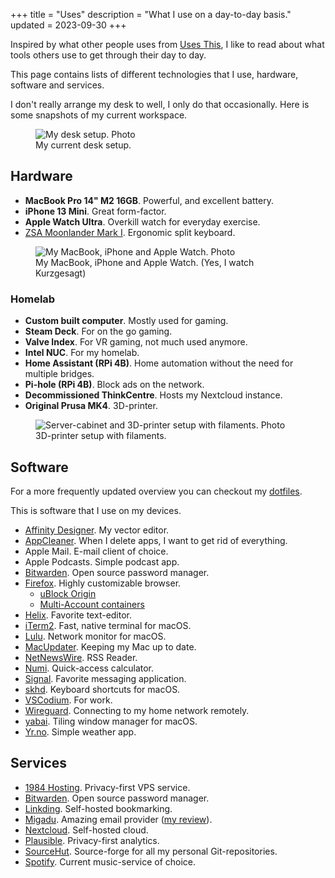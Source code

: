 +++
title = "Uses"
description = "What I use on a day-to-day basis."
updated = 2023-09-30
+++

Inspired by what other people uses from [Uses This][usesthis], I like to read
about what tools others use to get through their day to day.

This page contains lists of different technologies that I use, hardware,
software and services.

I don't really arrange my desk to well, I only do that occasionally. Here is
some snapshots of my current workspace.

<figure>
  <img
    src="/img/uses/setup.webp"
    alt="My desk setup. Photo">
  <figcaption>
    My current desk setup.
  </figcaption>
</figure>

## Hardware

- **MacBook Pro 14" M2 16GB**. Powerful, and excellent battery.
- **iPhone 13 Mini**. Great form-factor.
- **Apple Watch Ultra**. Overkill watch for everyday exercise.
- [ZSA Moonlander Mark I][moonlander]. Ergonomic split keyboard.

<!-- TODO: Add new photo of new setup --->
<figure>
  <img
    src="/img/uses/hardware.webp"
    alt="My MacBook, iPhone and Apple Watch. Photo">
  <figcaption>
    My MacBook, iPhone and Apple Watch. (Yes, I watch Kurzgesagt)
  </figcaption>
</figure>

### Homelab

- **Custom built computer**. Mostly used for gaming.
- **Steam Deck**. For on the go gaming.
- **Valve Index**. For VR gaming, not much used anymore.
- **Intel NUC**. For my homelab.
- **Home Assistant (RPi 4B)**. Home automation without the need for multiple
  bridges.
- **Pi-hole (RPi 4B)**. Block ads on the network.
- **Decommissioned ThinkCentre**. Hosts my Nextcloud instance.
- **Original Prusa MK4**. 3D-printer.

<figure>
  <img
    src="/img/uses/3d-pegboard.webp"
    alt="Server-cabinet and 3D-printer setup with filaments. Photo">
  <figcaption>
    3D-printer setup with filaments.
  </figcaption>
</figure>

## Software

For a more frequently updated overview you can checkout my [dotfiles][dotfiles].

This is software that I use on my devices.

- [Affinity Designer][affinity]. My vector editor.
- [AppCleaner][appcleaner]. When I delete apps, I want to get rid of everything.
- Apple Mail. E-mail client of choice.
- Apple Podcasts. Simple podcast app.
- [Bitwarden][bitwarden]. Open source password manager.
- [Firefox][firefox]. Highly customizable browser.
  - [uBlock Origin][ublock]
  - [Multi-Account containers][multia]
- [Helix][helix]. Favorite text-editor.
- [iTerm2][iterm]. Fast, native terminal for macOS.
- [Lulu][lulu]. Network monitor for macOS.
- [MacUpdater][macupdater]. Keeping my Mac up to date.
- [NetNewsWire][netnewswire]. RSS Reader.
- [Numi][numi]. Quick-access calculator.
- [Signal][signal]. Favorite messaging application.
- [skhd][skhd]. Keyboard shortcuts for macOS.
- [VSCodium][vscodium]. For work.
- [Wireguard][wireguard]. Connecting to my home network remotely.
- [yabai][yabai]. Tiling window manager for macOS.
- [Yr.no][yr]. Simple weather app.

## Services

- [1984 Hosting][1984]. Privacy-first VPS service.
- [Bitwarden][bitwarden]. Open source password manager.
- [Linkding][linkding]. Self-hosted bookmarking.
- [Migadu][migadu]. Amazing email provider ([my review][migadu_review]).
- [Nextcloud][nextcloud]. Self-hosted cloud.
- [Plausible][plausible]. Privacy-first analytics.
- [SourceHut][sourcehut]. Source-forge for all my personal Git-repositories.
- [Spotify][spotify]. Current music-service of choice.

[affinity]: https://affinity.serif.com/en-us/designer
[firefox]: https://www.mozilla.org/en-US/firefox/new
[bitwarden]: https://bitwarden.com
[ublock]: https://ublockorigin.com
[multia]:
  https://addons.mozilla.org/en-US/firefox/addon/multi-account-containers
[mattermost]: https://mattermost.com
[netnewswire]: https://netnewswire.com
[nextcloud]: https://nextcloud.com
[numi]: https://numi.app
[signal]: https://signal.org
[iterm]: https://iterm2.com/
[skhd]: https://github.com/koekeishiya/skhd
[spotify]: https://spotify.com
[vscodium]: https://github.com/VSCodium/vscodium
[wireguard]: https://www.wireguard.com
[yr]: https://apps.apple.com/jo/app/yr-no/id490989206
[1984]: https://1984hosting.com
[migadu]: https://migadu.com
[migadu_review]: /blog/migadu-review
[yabai]: https://github.com/koekeishiya/yabai
[lulu]: https://objective-see.com/products/lulu.html
[appcleaner]: https://freemacsoft.net/appcleaner/
[macupdater]: https://www.corecode.io/macupdater/
[plausible]: https://plausible.io
[dotfiles]: https://github.com/timharek/dotfiles
[moonlander]: https://www.zsa.io/moonlander/
[spaceman]: https://github.com/Jaysce/Spaceman
[usesthis]: https://usesthis.com/
[sourcehut]: https://sourcehut.org
[helix]: https://helix-editor.com/
[linkding]: https://github.com/sissbruecker/linkding
[figma]: https://www.figma.com/
